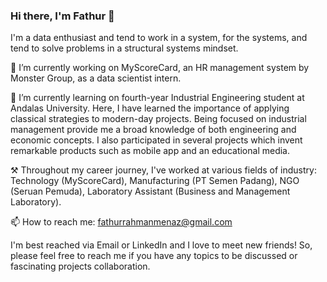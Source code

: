 ### Hi there, I'm Fathur 👋

I'm a data enthusiast and tend to work in a system, for the systems, and tend to solve problems in a structural systems mindset.

🔭 I’m currently working on MyScoreCard, an HR management system by Monster Group, as a data scientist intern.

🌱 I’m currently learning on fourth-year Industrial Engineering student at Andalas University. Here, I have learned the importance of applying classical strategies to modern-day projects. Being focused on industrial management provide me a broad knowledge of both engineering and economic concepts. I also participated in several projects which invent remarkable products such as mobile app and an educational media.

⚒ Throughout my career journey, I've worked at various fields of industry: Technology (MyScoreCard), Manufacturing (PT Semen Padang), NGO (Seruan Pemuda), Laboratory Assistant (Business and Management Laboratory).

📫 How to reach me: fathurrahmanmenaz@gmail.com

I'm best reached via Email or LinkedIn and I love to meet new friends! So, please feel free to reach me if you have any topics to be discussed or fascinating projects collaboration.

